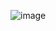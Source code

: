 ![image](https://github.com/Rahul-chaurasiya/Leetcode-Practice-Problem/assets/77222540/a4c702dd-61ef-4383-9131-a8848e382756)
